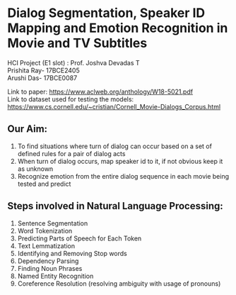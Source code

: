 # Dialog Segmentation, Speaker ID Mapping and Emotion Recognition in Movie and TV Subtitles  

HCI Project (E1 slot) : Prof. Joshva Devadas T  
Prishita Ray- 17BCE2405  
Arushi Das- 17BCE0087  

Link to paper: https://www.aclweb.org/anthology/W18-5021.pdf  
Link to dataset used for testing the models: https://www.cs.cornell.edu/~cristian/Cornell_Movie-Dialogs_Corpus.html

## Our Aim:
1. To find situations where turn of dialog can occur based on a set of defined rules for a pair of dialog acts  
2. When turn of dialog occurs, map speaker id to it, if not obvious keep it as unknown
3. Recognize emotion from the entire dialog sequence in each movie being tested and predict

## Steps involved in Natural Language Processing:
1. Sentence Segmentation
2. Word Tokenization
3. Predicting Parts of Speech for Each Token
4. Text Lemmatization 
5. Identifying and Removing Stop words
6. Dependency Parsing
7. Finding Noun Phrases
8. Named Entity Recognition 
9. Coreference Resolution (resolving ambiguity with usage of pronouns)

